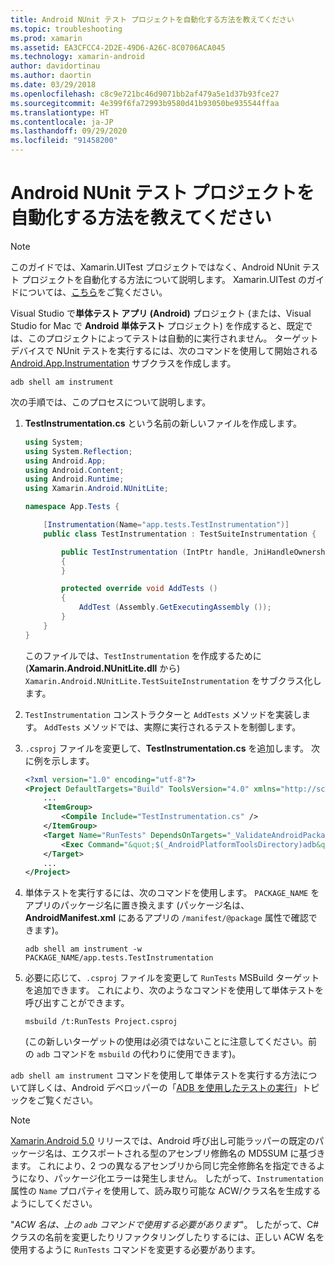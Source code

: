 ```yaml
---
title: Android NUnit テスト プロジェクトを自動化する方法を教えてください
ms.topic: troubleshooting
ms.prod: xamarin
ms.assetid: EA3CFCC4-2D2E-49D6-A26C-8C0706ACA045
ms.technology: xamarin-android
author: davidortinau
ms.author: daortin
ms.date: 03/29/2018
ms.openlocfilehash: c8c9e721bc46d9071bb2af479a5e1d37b93fce27
ms.sourcegitcommit: 4e399f6fa72993b9580d41b93050be935544ffaa
ms.translationtype: HT
ms.contentlocale: ja-JP
ms.lasthandoff: 09/29/2020
ms.locfileid: "91458200"
---
```

# <a name="how-do-i-automate-an-android-nunit-test-project"></a>Android NUnit テスト プロジェクトを自動化する方法を教えてください

> [!NOTE]
> このガイドでは、Xamarin.UITest プロジェクトではなく、Android NUnit テスト プロジェクトを自動化する方法について説明します。 Xamarin.UITest のガイドについては、[こちら](/appcenter/test-cloud/preparing-for-upload/xamarin-android-uitest)をご覧ください。

Visual Studio で**単体テスト アプリ (Android)** プロジェクト (または、Visual Studio for Mac で **Android 単体テスト** プロジェクト) を作成すると、既定では、このプロジェクトによってテストは自動的に実行されません。
ターゲット デバイスで NUnit テストを実行するには、次のコマンドを使用して開始される [Android.App.Instrumentation](xref:Android.App.Instrumentation) サブクラスを作成します。 

```shell
adb shell am instrument 
```

次の手順では、このプロセスについて説明します。

1. **TestInstrumentation.cs** という名前の新しいファイルを作成します。 

    ```cs 
    using System;
    using System.Reflection;
    using Android.App;
    using Android.Content;
    using Android.Runtime;
    using Xamarin.Android.NUnitLite;

    namespace App.Tests {

        [Instrumentation(Name="app.tests.TestInstrumentation")]
        public class TestInstrumentation : TestSuiteInstrumentation {

            public TestInstrumentation (IntPtr handle, JniHandleOwnership transfer) : base (handle, transfer)
            {
            }

            protected override void AddTests ()
            {
                AddTest (Assembly.GetExecutingAssembly ());
            }
        }
    }
    ```

    このファイルでは、`TestInstrumentation` を作成するために (**Xamarin.Android.NUnitLite.dll** から) `Xamarin.Android.NUnitLite.TestSuiteInstrumentation` をサブクラス化します。

2. `TestInstrumentation` コンストラクターと `AddTests` メソッドを実装します。 `AddTests` メソッドでは、実際に実行されるテストを制御します。

3. `.csproj` ファイルを変更して、**TestInstrumentation.cs** を追加します。 次に例を示します。

    ```xml
    <?xml version="1.0" encoding="utf-8"?>
    <Project DefaultTargets="Build" ToolsVersion="4.0" xmlns="http://schemas.microsoft.com/developer/msbuild/2003">
        ...
        <ItemGroup>
            <Compile Include="TestInstrumentation.cs" />
        </ItemGroup>
        <Target Name="RunTests" DependsOnTargets="_ValidateAndroidPackageProperties">
            <Exec Command="&quot;$(_AndroidPlatformToolsDirectory)adb&quot; $(AdbTarget) $(AdbOptions) shell am instrument -w $(_AndroidPackage)/app.tests.TestInstrumentation" />
        </Target>
        ...
    </Project>
    ```

4. 単体テストを実行するには、次のコマンドを使用します。 `PACKAGE_NAME` をアプリのパッケージ名に置き換えます (パッケージ名は、**AndroidManifest.xml** にあるアプリの `/manifest/@package` 属性で確認できます)。

    ```shell
    adb shell am instrument -w PACKAGE_NAME/app.tests.TestInstrumentation
    ```

5. 必要に応じて、`.csproj` ファイルを変更して `RunTests` MSBuild ターゲットを追加できます。 これにより、次のようなコマンドを使用して単体テストを呼び出すことができます。

    ```shell
    msbuild /t:RunTests Project.csproj
    ```

    (この新しいターゲットの使用は必須ではないことに注意してください。前の `adb` コマンドを `msbuild` の代わりに使用できます)。

`adb shell am instrument` コマンドを使用して単体テストを実行する方法について詳しくは、Android デベロッパーの「[ADB を使用したテストの実行](https://developer.android.com/studio/test/command-line.html#RunTestsDevice)」トピックをご覧ください。

> [!NOTE]
> [Xamarin.Android 5.0](https://github.com/xamarin/release-notes-archive/blob/master/release-notes/android/xamarin.android_5/xamarin.android_5.1/index.md#Android_Callable_Wrapper_Naming) リリースでは、Android 呼び出し可能ラッパーの既定のパッケージ名は、エクスポートされる型のアセンブリ修飾名の MD5SUM に基づきます。 これにより、2 つの異なるアセンブリから同じ完全修飾名を指定できるようになり、パッケージ化エラーは発生しません。 したがって、`Instrumentation` 属性の `Name` プロパティを使用して、読み取り可能な ACW/クラス名を生成するようにしてください。

"_ACW 名は、上の `adb` コマンドで使用する必要があります_"。
したがって、C# クラスの名前を変更したりリファクタリングしたりするには、正しい ACW 名を使用するように `RunTests` コマンドを変更する必要があります。